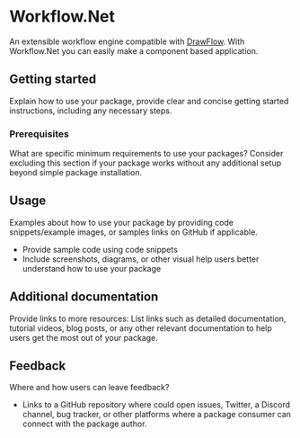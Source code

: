 # Workflow.Net

An extensible workflow engine compatible with [DrawFlow](https://github.com/jerosoler/Drawflow).
With Workflow.Net you can easily make a component based application.

## Getting started

Explain how to use your package, provide clear and concise getting started instructions, including any necessary steps.

### Prerequisites

What are specific minimum requirements to use your packages? Consider excluding this section if your package works without any additional setup beyond simple package installation.

## Usage

Examples about how to use your package by providing code snippets/example images, or samples links on GitHub if applicable. 

- Provide sample code using code snippets
- Include screenshots, diagrams, or other visual help users better understand how to use your package

## Additional documentation

Provide links to more resources: List links such as detailed documentation, tutorial videos, blog posts, or any other relevant documentation to help users get the most out of your package.

## Feedback

Where and how users can leave feedback?

- Links to a GitHub repository where could open issues, Twitter, a Discord channel, bug tracker, or other platforms where a package consumer can connect with the package author.